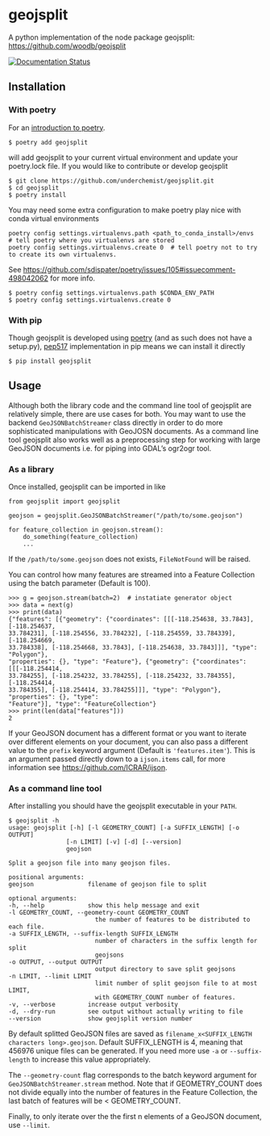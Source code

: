 # geojsplit
A python implementation of the node package geojsplit: https://github.com/woodb/geojsplit

[![Documentation Status](https://readthedocs.org/projects/geojsplit/badge/?version=latest)](https://geojsplit.readthedocs.io/en/latest/?badge=latest)

## Installation

### With poetry

For an [introduction to poetry](https://dev.to/yukinagae/beginner-guide-on-poetry-new-python-dependency-management-tool-4327/).

```
$ poetry add geojsplit
```

will add geojsplit to your current virtual environment and update your poetry.lock file. If you would like to contribute or develop geojsplit

```
$ git clone https://github.com/underchemist/geojsplit.git
$ cd geojsplit
$ poetry install
```

You may need some extra configuration to make poetry play nice with conda virtual environments

```
poetry config settings.virtualenvs.path <path_to_conda_install>/envs  # tell poetry where you virtualenvs are stored
poetry config settings.virtualenvs.create 0  # tell poetry not to try to create its own virtualenvs.
```

See https://github.com/sdispater/poetry/issues/105#issuecomment-498042062 for more info.

```
$ poetry config settings.virtualenvs.path $CONDA_ENV_PATH
$ poetry config settings.virtualenvs.create 0
```

### With pip
Though geojsplit is developed using [poetry](https://poetry.eustace.io/) (and as such does not have a setup.py), [pep517](https://www.python.org/dev/peps/pep-0517/) implementation in pip means we can install it directly

```
$ pip install geojsplit
```

## Usage

Although both the library code and the command line tool of geojsplit are relatively simple, there are use cases for both. You may want to use the backend `GeoJSONBatchStreamer` class directly in order to do more sophisticated manipulations with GeoJOSN documents. As a command line tool geojsplit also works well as a preprocessing step for working with large GeoJSON documents i.e. for piping into GDAL’s ogr2ogr tool.

### As a library

Once installed, geojsplit can be imported in like

```
from geojsplit import geojsplit

geojson = geojsplit.GeoJSONBatchStreamer("/path/to/some.geojson")

for feature_collection in geojson.stream():
    do_something(feature_collection)
    ...
```

If the `/path/to/some.geojson` does not exists, `FileNotFound` will be raised.

You can control how many features are streamed into a Feature Collection using the batch parameter (Default is 100).

```
>>> g = geojson.stream(batch=2)  # instatiate generator object
>>> data = next(g)
>>> print(data)
{"features": [{"geometry": {"coordinates": [[[-118.254638, 33.7843], [-118.254637,
33.784231], [-118.254556, 33.784232], [-118.254559, 33.784339], [-118.254669,
33.784338], [-118.254668, 33.7843], [-118.254638, 33.7843]]], "type": "Polygon"},
"properties": {}, "type": "Feature"}, {"geometry": {"coordinates": [[[-118.254414,
33.784255], [-118.254232, 33.784255], [-118.254232, 33.784355], [-118.254414,
33.784355], [-118.254414, 33.784255]]], "type": "Polygon"}, "properties": {}, "type":
"Feature"}], "type": "FeatureCollection"}
>>> print(len(data["features"]))
2
```

If your GeoJSON document has a different format or you want to iterate over different elements on your document, you can also pass a different value to the `prefix` keyword argument (Default is `'features.item'`). This is an argument passed directly down to a `ijson.items` call, for more information see https://github.com/ICRAR/ijson.

### As a command line tool

After installing you should have the geojsplit executable in your `PATH`.

```
$ geojsplit -h
usage: geojsplit [-h] [-l GEOMETRY_COUNT] [-a SUFFIX_LENGTH] [-o OUTPUT]
                [-n LIMIT] [-v] [-d] [--version]
                geojson

Split a geojson file into many geojson files.

positional arguments:
geojson               filename of geojson file to split

optional arguments:
-h, --help            show this help message and exit
-l GEOMETRY_COUNT, --geometry-count GEOMETRY_COUNT
                        the number of features to be distributed to each file.
-a SUFFIX_LENGTH, --suffix-length SUFFIX_LENGTH
                        number of characters in the suffix length for split
                        geojsons
-o OUTPUT, --output OUTPUT
                        output directory to save split geojsons
-n LIMIT, --limit LIMIT
                        limit number of split geojson file to at most LIMIT,
                        with GEOMETRY_COUNT number of features.
-v, --verbose         increase output verbosity
-d, --dry-run         see output without actually writing to file
--version             show geojsplit version number
```

By default splitted GeoJSON files are saved as `filename_x<SUFFIX_LENGTH characters long>.geojson`. Default SUFFIX_LENGTH is 4, meaning that 456976 unique files can be generated. If you need more use `-a` or `--suffix-length` to increase this value appropriately.

The `--geometry-count` flag corresponds to the batch keyword argument for `GeoJSONBatchStreamer.stream` method. Note that if GEOMETRY_COUNT does not divide equally into the number of features in the Feature Collection, the last batch of features will be < GEOMETRY_COUNT.

Finally, to only iterate over the the first n elements of a GeoJSON document, use `--limit`.